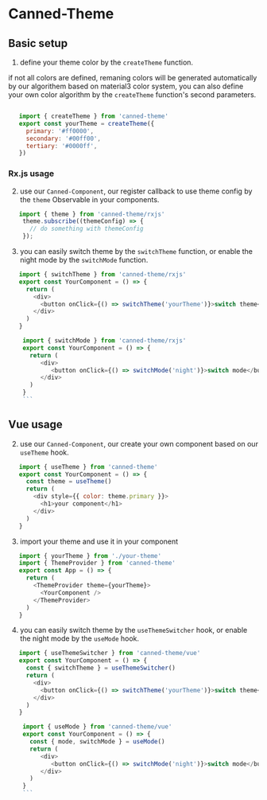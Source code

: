 # Canned-Theme

## Basic setup
1. define your theme color by the `createTheme` function.

if not all colors are defined, remaning colors will be generated automatically by our algorithem based on material3 color system, you can also define your own color algorithm by the `createTheme` function's second parameters.

```js

   import { createTheme } from 'canned-theme'
   export const yourTheme = createTheme({
     primary: '#ff0000',
     secondary: '#00ff00',
     tertiary: '#0000ff',
   }) 
```

### Rx.js usage

2. use our `Canned-Component`, our register callback to use theme config by the `theme` Observable in your components.

```js
   import { theme } from 'canned-theme/rxjs'
    theme.subscribe((themeConfig) => {
      // do something with themeConfig
    });
```

3. you can easily switch theme by the `switchTheme` function, or enable the night mode by the `switchMode` function.

```js
   import { switchTheme } from 'canned-theme/rxjs'
   export const YourComponent = () => {
     return (
       <div>
         <button onClick={() => switchTheme('yourTheme')}>switch theme</button>
       </div>
     )
   }
```

```js
    import { switchMode } from 'canned-theme/rxjs'
    export const YourComponent = () => {
      return (
         <div>
            <button onClick={() => switchMode('night')}>switch mode</button>
         </div>
      )
    }
    ```
```

## Vue usage

2. use our `Canned-Component`, our create your own component based on our `useTheme` hook.

```js
   import { useTheme } from 'canned-theme'
   export const YourComponent = () => {
     const theme = useTheme()
     return (
       <div style={{ color: theme.primary }}>
         <h1>your component</h1>
       </div>
     )
   }
```

3. import your theme and use it in your component

```js
   import { yourTheme } from './your-theme'
   import { ThemeProvider } from 'canned-theme'
   export const App = () => {
     return (
       <ThemeProvider theme={yourTheme}>
         <YourComponent />
       </ThemeProvider>
     )
   }
```

4. you can easily switch theme by the `useThemeSwitcher` hook, or enable the night mode by the `useMode` hook.

```js
   import { useThemeSwitcher } from 'canned-theme/vue'
   export const YourComponent = () => {
     const { switchTheme } = useThemeSwitcher()
     return (
       <div>
         <button onClick={() => switchTheme('yourTheme')}>switch theme</button>
       </div>
     )
   }
```

```js
    import { useMode } from 'canned-theme/vue'
    export const YourComponent = () => {
      const { mode, switchMode } = useMode()
      return (
         <div>
            <button onClick={() => switchMode('night')}>switch mode</button>
         </div>
      )
    }
    ```
```


